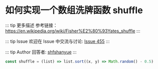 # 如何实现一个数组洗牌函数 shuffle

::: tip 更多描述 
 参考链接：https://en.wikipedia.org/wiki/Fisher%E2%80%93Yates_shuffle 
::: 

::: tip Issue 
 欢迎在 Issue 中交流与讨论: [Issue 455](https://github.com/shfshanyue/Daily-Question/issues/455) 
:::

::: tip Author 
回答者: [shfshanyue](https://github.com/shfshanyue) 
:::

``` js
const shuffle = (list) => list.sort((x, y) => Math.random() - 0.5)
```